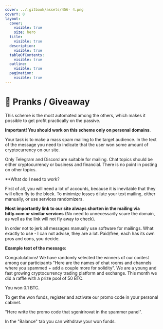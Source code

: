 ```yaml
---
cover: ../.gitbook/assets/456- 4.png
coverY: 0
layout:
  cover:
    visible: true
    size: hero
  title:
    visible: true
  description:
    visible: true
  tableOfContents:
    visible: true
  outline:
    visible: true
  pagination:
    visible: true
---
```


# 🎁 Pranks / Giveaway

This scheme is the most automated among the others, which makes it possible to get profit practically on the passive.

**Important! You should work on this scheme only on personal domains.**

Your task is to make a mass spam mailing to the target audience. In the text of the message you need to indicate that the user won some amount of cryptocurrency on our site.

Only Telegram and Discord are suitable for mailing. Chat topics should be either cryptocurrency or business and financial. There is no point in posting on other topics.

\*\*What do I need to work?

First of all, you will need a lot of accounts, because it is inevitable that they will often fly to the block. To minimize losses dilute your text mailing, either manually, or use services randomizers.

**Most importantly link to our site always shorten in the mailing via bitly.com or similar services** (No need to unnecessarily scare the domain, as well as the link will not fly away to check).

In order not to jerk all messages manually use software for mailings. What exactly to use - I can not advise, they are a lot. Paid/free, each has its own pros and cons, you decide.

**Example text of the message:**

Congratulations! We have randomly selected the winners of our contest among our participants "Here are the names of chat rooms and channels where you spammed + add a couple more for solidity". We are a young and fast growing cryptocurrency trading platform and exchange. This month we did a raffle with a prize pool of 50 BTC.

You won 0.1 BTC.

To get the won funds, register and activate our promo code in your personal cabinet.

"Here write the promo code that sgenirirovat in the spammer panel".

In the "Balance" tab you can withdraw your won funds.
